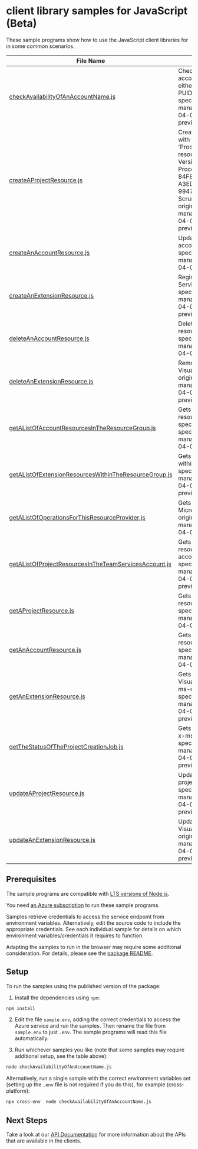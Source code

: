 # client library samples for JavaScript (Beta)

These sample programs show how to use the JavaScript client libraries for in some common scenarios.

| **File Name**                                                                                               | **Description**                                                                                                                                                                                                                                                                                                                                                                                                                                                                                                                                                                                          |
| ----------------------------------------------------------------------------------------------------------- | -------------------------------------------------------------------------------------------------------------------------------------------------------------------------------------------------------------------------------------------------------------------------------------------------------------------------------------------------------------------------------------------------------------------------------------------------------------------------------------------------------------------------------------------------------------------------------------------------------- |
| [checkAvailabilityOfAnAccountName.js][checkavailabilityofanaccountname]                                     | Checks if the specified Visual Studio Team Services account name is available. Resource name can be either an account name or an account name and PUID. x-ms-original-file: specification/visualstudio/resource-manager/Microsoft.VisualStudio/preview/2014-04-01-preview/examples/CheckNameAvailability.json                                                                                                                                                                                                                                                                                            |
| [createAProjectResource.js][createaprojectresource]                                                         | Creates a Team Services project in the collection with the specified name. 'VersionControlOption' and 'ProcessTemplateId' must be specified in the resource properties. Valid values for VersionControlOption: Git, Tfvc. Valid values for ProcessTemplateId: 6B724908-EF14-45CF-84F8-768B5384DA45, ADCC42AB-9882-485E-A3ED-7678F01F66BC, 27450541-8E31-4150-9947-DC59F998FC01 (these IDs correspond to Scrum, Agile, and CMMI process templates). x-ms-original-file: specification/visualstudio/resource-manager/Microsoft.VisualStudio/preview/2014-04-01-preview/examples/CreateProjectResource.json |
| [createAnAccountResource.js][createanaccountresource]                                                       | Updates tags for Visual Studio Team Services account resource. x-ms-original-file: specification/visualstudio/resource-manager/Microsoft.VisualStudio/preview/2014-04-01-preview/examples/UpdateTags.json                                                                                                                                                                                                                                                                                                                                                                                                |
| [createAnExtensionResource.js][createanextensionresource]                                                   | Registers the extension with a Visual Studio Team Services account. x-ms-original-file: specification/visualstudio/resource-manager/Microsoft.VisualStudio/preview/2014-04-01-preview/examples/CreateExtensionResource.json                                                                                                                                                                                                                                                                                                                                                                              |
| [deleteAnAccountResource.js][deleteanaccountresource]                                                       | Deletes a Visual Studio Team Services account resource. x-ms-original-file: specification/visualstudio/resource-manager/Microsoft.VisualStudio/preview/2014-04-01-preview/examples/DeleteResource.json                                                                                                                                                                                                                                                                                                                                                                                                   |
| [deleteAnExtensionResource.js][deleteanextensionresource]                                                   | Removes an extension resource registration for a Visual Studio Team Services account. x-ms-original-file: specification/visualstudio/resource-manager/Microsoft.VisualStudio/preview/2014-04-01-preview/examples/DeleteExtensionResource.json                                                                                                                                                                                                                                                                                                                                                            |
| [getAListOfAccountResourcesInTheResourceGroup.js][getalistofaccountresourcesintheresourcegroup]             | Gets all Visual Studio Team Services account resources under the resource group linked to the specified Azure subscription. x-ms-original-file: specification/visualstudio/resource-manager/Microsoft.VisualStudio/preview/2014-04-01-preview/examples/GetResources_List.json                                                                                                                                                                                                                                                                                                                            |
| [getAListOfExtensionResourcesWithinTheResourceGroup.js][getalistofextensionresourceswithintheresourcegroup] | Gets the details of the extension resources created within the resource group. x-ms-original-file: specification/visualstudio/resource-manager/Microsoft.VisualStudio/preview/2014-04-01-preview/examples/GetExtensionResources_List.json                                                                                                                                                                                                                                                                                                                                                                |
| [getAListOfOperationsForThisResourceProvider.js][getalistofoperationsforthisresourceprovider]               | Gets the details of all operations possible on the Microsoft.VisualStudio resource provider. x-ms-original-file: specification/visualstudio/resource-manager/Microsoft.VisualStudio/preview/2014-04-01-preview/examples/GetOperations.json                                                                                                                                                                                                                                                                                                                                                               |
| [getAListOfProjectResourcesInTheTeamServicesAccount.js][getalistofprojectresourcesintheteamservicesaccount] | Gets all Visual Studio Team Services project resources created in the specified Team Services account. x-ms-original-file: specification/visualstudio/resource-manager/Microsoft.VisualStudio/preview/2014-04-01-preview/examples/GetProjectResources_List.json                                                                                                                                                                                                                                                                                                                                          |
| [getAProjectResource.js][getaprojectresource]                                                               | Gets the details of a Team Services project resource. x-ms-original-file: specification/visualstudio/resource-manager/Microsoft.VisualStudio/preview/2014-04-01-preview/examples/GetProjectResource.json                                                                                                                                                                                                                                                                                                                                                                                                 |
| [getAnAccountResource.js][getanaccountresource]                                                             | Gets the Visual Studio Team Services account resource details. x-ms-original-file: specification/visualstudio/resource-manager/Microsoft.VisualStudio/preview/2014-04-01-preview/examples/GetResource.json                                                                                                                                                                                                                                                                                                                                                                                               |
| [getAnExtensionResource.js][getanextensionresource]                                                         | Gets the details of an extension associated with a Visual Studio Team Services account resource. x-ms-original-file: specification/visualstudio/resource-manager/Microsoft.VisualStudio/preview/2014-04-01-preview/examples/GetExtensionResource.json                                                                                                                                                                                                                                                                                                                                                    |
| [getTheStatusOfTheProjectCreationJob.js][getthestatusoftheprojectcreationjob]                               | Gets the status of the project resource creation job. x-ms-original-file: specification/visualstudio/resource-manager/Microsoft.VisualStudio/preview/2014-04-01-preview/examples/GetProjectJobStatus.json                                                                                                                                                                                                                                                                                                                                                                                                |
| [updateAProjectResource.js][updateaprojectresource]                                                         | Updates the tags of the specified Team Services project. x-ms-original-file: specification/visualstudio/resource-manager/Microsoft.VisualStudio/preview/2014-04-01-preview/examples/UpdateProjectResource.json                                                                                                                                                                                                                                                                                                                                                                                           |
| [updateAnExtensionResource.js][updateanextensionresource]                                                   | Updates an existing extension registration for the Visual Studio Team Services account. x-ms-original-file: specification/visualstudio/resource-manager/Microsoft.VisualStudio/preview/2014-04-01-preview/examples/UpdateExtensionResource.json                                                                                                                                                                                                                                                                                                                                                          |

## Prerequisites

The sample programs are compatible with [LTS versions of Node.js](https://nodejs.org/about/releases/).

You need [an Azure subscription][freesub] to run these sample programs.

Samples retrieve credentials to access the service endpoint from environment variables. Alternatively, edit the source code to include the appropriate credentials. See each individual sample for details on which environment variables/credentials it requires to function.

Adapting the samples to run in the browser may require some additional consideration. For details, please see the [package README][package].

## Setup

To run the samples using the published version of the package:

1. Install the dependencies using `npm`:

```bash
npm install
```

2. Edit the file `sample.env`, adding the correct credentials to access the Azure service and run the samples. Then rename the file from `sample.env` to just `.env`. The sample programs will read this file automatically.

3. Run whichever samples you like (note that some samples may require additional setup, see the table above):

```bash
node checkAvailabilityOfAnAccountName.js
```

Alternatively, run a single sample with the correct environment variables set (setting up the `.env` file is not required if you do this), for example (cross-platform):

```bash
npx cross-env  node checkAvailabilityOfAnAccountName.js
```

## Next Steps

Take a look at our [API Documentation][apiref] for more information about the APIs that are available in the clients.

[checkavailabilityofanaccountname]: https://github.com/Azure/azure-sdk-for-js/blob/main/sdk/visualstudio/arm-visualstudio/samples/v4-beta/javascript/checkAvailabilityOfAnAccountName.js
[createaprojectresource]: https://github.com/Azure/azure-sdk-for-js/blob/main/sdk/visualstudio/arm-visualstudio/samples/v4-beta/javascript/createAProjectResource.js
[createanaccountresource]: https://github.com/Azure/azure-sdk-for-js/blob/main/sdk/visualstudio/arm-visualstudio/samples/v4-beta/javascript/createAnAccountResource.js
[createanextensionresource]: https://github.com/Azure/azure-sdk-for-js/blob/main/sdk/visualstudio/arm-visualstudio/samples/v4-beta/javascript/createAnExtensionResource.js
[deleteanaccountresource]: https://github.com/Azure/azure-sdk-for-js/blob/main/sdk/visualstudio/arm-visualstudio/samples/v4-beta/javascript/deleteAnAccountResource.js
[deleteanextensionresource]: https://github.com/Azure/azure-sdk-for-js/blob/main/sdk/visualstudio/arm-visualstudio/samples/v4-beta/javascript/deleteAnExtensionResource.js
[getalistofaccountresourcesintheresourcegroup]: https://github.com/Azure/azure-sdk-for-js/blob/main/sdk/visualstudio/arm-visualstudio/samples/v4-beta/javascript/getAListOfAccountResourcesInTheResourceGroup.js
[getalistofextensionresourceswithintheresourcegroup]: https://github.com/Azure/azure-sdk-for-js/blob/main/sdk/visualstudio/arm-visualstudio/samples/v4-beta/javascript/getAListOfExtensionResourcesWithinTheResourceGroup.js
[getalistofoperationsforthisresourceprovider]: https://github.com/Azure/azure-sdk-for-js/blob/main/sdk/visualstudio/arm-visualstudio/samples/v4-beta/javascript/getAListOfOperationsForThisResourceProvider.js
[getalistofprojectresourcesintheteamservicesaccount]: https://github.com/Azure/azure-sdk-for-js/blob/main/sdk/visualstudio/arm-visualstudio/samples/v4-beta/javascript/getAListOfProjectResourcesInTheTeamServicesAccount.js
[getaprojectresource]: https://github.com/Azure/azure-sdk-for-js/blob/main/sdk/visualstudio/arm-visualstudio/samples/v4-beta/javascript/getAProjectResource.js
[getanaccountresource]: https://github.com/Azure/azure-sdk-for-js/blob/main/sdk/visualstudio/arm-visualstudio/samples/v4-beta/javascript/getAnAccountResource.js
[getanextensionresource]: https://github.com/Azure/azure-sdk-for-js/blob/main/sdk/visualstudio/arm-visualstudio/samples/v4-beta/javascript/getAnExtensionResource.js
[getthestatusoftheprojectcreationjob]: https://github.com/Azure/azure-sdk-for-js/blob/main/sdk/visualstudio/arm-visualstudio/samples/v4-beta/javascript/getTheStatusOfTheProjectCreationJob.js
[updateaprojectresource]: https://github.com/Azure/azure-sdk-for-js/blob/main/sdk/visualstudio/arm-visualstudio/samples/v4-beta/javascript/updateAProjectResource.js
[updateanextensionresource]: https://github.com/Azure/azure-sdk-for-js/blob/main/sdk/visualstudio/arm-visualstudio/samples/v4-beta/javascript/updateAnExtensionResource.js
[apiref]: https://docs.microsoft.com/javascript/api/@azure/arm-visualstudio?view=azure-node-preview
[freesub]: https://azure.microsoft.com/free/
[package]: https://github.com/Azure/azure-sdk-for-js/tree/main/sdk/visualstudio/arm-visualstudio/README.md
